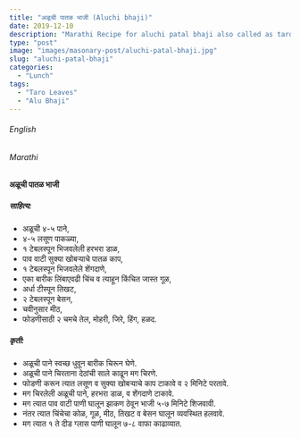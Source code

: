 ```yaml
---
title: "अळूची पातळ भाजी (Aluchi bhaji)"
date: 2019-12-10
description: "Marathi Recipe for aluchi patal bhaji also called as taro leaves bhaji"
type: "post"
image: "images/masonary-post/aluchi-patal-bhaji.jpg"
slug: "aluchi-patal-bhaji"
categories: 
  - "Lunch"
tags:
  - "Taro Leaves"
  - "Alu Bhaji"
---
```


###### English








###### Marathi




#### अळूची पातळ भाजी



##### साहित्य: 


- अळूची ४-५ पाने, 
- ४-५ लसूण पाकळ्या, 
- १ टेबलस्पून भिजवलेली हरभरा डाळ, 
- पाव वाटी सुक्या खोबऱ्याचे पातळ काप,
- १ टेबलस्पून भिजवलेले शेंगदाणे, 
- एका बारीक लिंबाएवढी चिंच व त्याहून किंचित जास्त गूळ,
- अर्धा टीस्पून तिखट,
- २ टेबलस्पून बेसन,
- चवीनुसार मीठ,
- फोडणीसाठी २ चमचे तेल, मोहरी, जिरे, हिंग, हळद. 



##### कृती:


- अळूची पाने स्वच्छ धुवून बारीक चिरून घेणे.
- अळूची पाने चिरताना देठांची साले काढून मग चिरणे.
- फोडणी करून त्यात लसूण व सुक्या खोबऱ्याचे काप टाकावे व २ मिनिटे परतावे.
- मग चिरलेली अळूची पाने, हरभरा डाळ, व शेंगदाणे टाकावे.
- मग त्यात पाव वाटी पाणी घालून झाकण ठेवून भाजी ५-७ मिनिटे शिजवावी.
- नंतर त्यात चिंचेचा कोळ, गूळ, मीठ, तिखट व बेसन घालून व्यवस्थित हलवावे.
- मग त्यात १ ते दीड ग्लास पाणी घालून ७-८ वाफा काढाव्यात.
